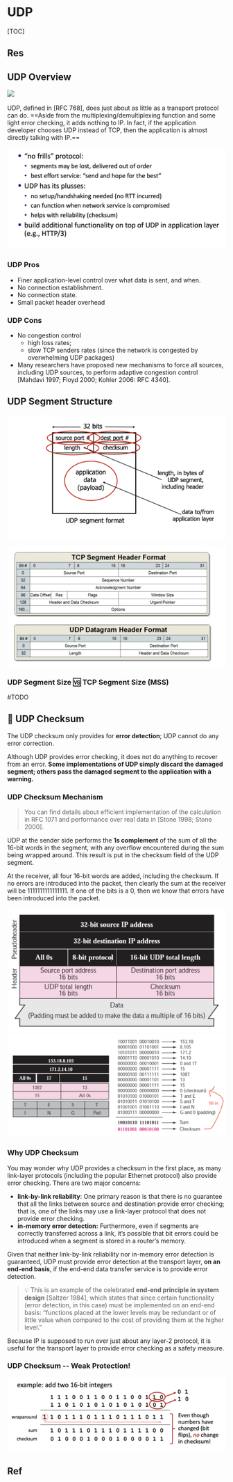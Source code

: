 # UDP

[TOC]



## Res



## UDP Overview
![](https://blog.kakaocdn.net/dn/bqIuUk/btqEh6ilDR0/NmyqCVkABw3gKsI68iYFB1/img.png)

UDP, defined in [RFC 768], does just about as little as a transport protocol can do. ==Aside from the multiplexing/demultiplexing function and some light error checking, it adds nothing to IP. In fact, if the application developer chooses UDP instead of TCP, then the application is almost directly talking with IP.==

![Screenshot 2022-11-20 at 10.21.02 AM](../../../../../../Assets/Pics/Screenshot%202022-11-20%20at%2010.21.02%20AM.png)


### UDP Pros
- Finer application-level control over what data is sent, and when.
- No connection establishment.
- No connection state.
- Small packet header overhead


### UDP Cons
- No congestion control
	- high loss rates;
	- slow TCP senders rates (since the network is congested by overwhelming UDP packages)
- Many researchers have proposed new mechanisms to force all sources, including UDP sources, to perform adaptive congestion control [Mahdavi 1997; Floyd 2000; Kohler 2006: RFC 4340].



## UDP Segment Structure
![Screenshot 2022-11-20 at 10.19.36 AM](../../../../../../Assets/Pics/Screenshot%202022-11-20%20at%2010.19.36%20AM.png)

![](../../../../../../Assets/Pics/Screenshot%202023-04-19%20at%2012.45.29%20PM.png)


### UDP Segment Size 🆚 TCP Segment Size (MSS)

#TODO 


[Why UDP maximum segment size is far greater than TCP maximum segment size in this output? | Stackoverflow]: https://stackoverflow.com/questions/7059795/why-udp-maximum-segment-size-is-far-greater-than-tcp-maximum-segment-size-in-thi



## 🧾 UDP Checksum
The UDP checksum only provides for **error detection**; UDP cannot do any error correction.

Although UDP provides error checking, it does not do anything to recover from an error. **Some implementations of UDP simply discard the damaged segment; others pass the damaged segment to the application with a warning.**


### UDP Checksum Mechanism
> You can find details about efficient implementation of the calculation in RFC 1071 and performance over real data in [Stone 1998; Stone 2000].

UDP at the sender side performs the **1s complement** of the sum of all the 16-bit words in the segment, with any overflow encountered during the sum being wrapped around. This result is put in the checksum field of the UDP segment.

At the receiver, all four 16-bit words are added, including the checksum. If no errors are introduced into the packet, then clearly the sum at the receiver will be 1111111111111111. If one of the bits is a 0, then we know that errors have been introduced into the packet.

![](../../../../../../Assets/Pics/Screenshot%202023-04-14%20at%2010.54.33%20AM.png)
![](../../../../../../Assets/Pics/Screenshot%202023-04-14%20at%2010.52.00%20AM.png)


### Why UDP Checksum
You may wonder why UDP provides a checksum in the first place, as many link-layer protocols (including the popular Ethernet protocol) also provide error checking. There are two major concerns:
- **link-by-link reliability**: One primary reason is that there is no guarantee that all the links between source and destination provide error checking; that is, one of the links may use a link-layer protocol that does not provide error checking. 
- **in-memory error detection:** Furthermore, even if segments are correctly transferred across a link, it’s possible that bit errors could be introduced when a segment is stored in a router’s memory.

Given that neither link-by-link reliability nor in-memory error detection is guaranteed, UDP must provide error detection at the transport layer, **on an end-end basis**, if the end-end data transfer service is to provide error detection. 

> 💡 This is an example of the celebrated **end-end principle in system design** [Saltzer 1984], which states that since certain functionality (error detection, in this case) must be implemented on an end-end basis: “functions placed at the lower levels may be redundant or of little value when compared to the cost of providing them at the higher level.”

Because IP is supposed to run over just about any layer-2 protocol, it is useful for the transport layer to provide error checking as a safety measure. 


### UDP Checksum -- Weak Protection!
![](../../../../../../Assets/Pics/Screenshot%202023-04-14%20at%2011.47.37%20AM.png)



## Ref
[「Computer Network」 User Datagram Protocol | UDP 프로토콜]: https://dad-rock.tistory.com/268

